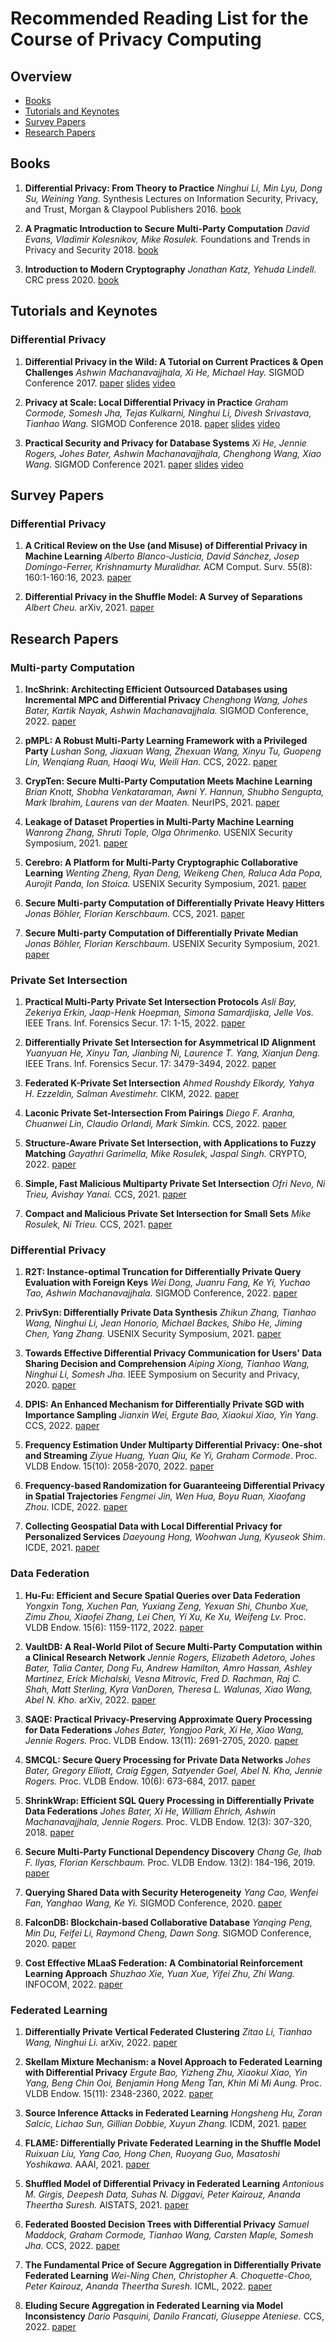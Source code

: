 # Recommended Reading List for the Course of Privacy Computing


## Overview
* [Books](#Books)
* [Tutorials and Keynotes](#Tutorials-and-Keynotes)
* [Survey Papers](#Survey-Papers)
* [Research Papers](#Research-Papers)
  
## Books

1. **Differential Privacy: From Theory to Practice**
*Ninghui Li, Min Lyu, Dong Su, Weining Yang.* Synthesis Lectures on Information Security, Privacy, and Trust, Morgan & Claypool Publishers 2016. [book](https://doi.org/10.2200/S00735ED1V01Y201609SPT018)

2. **A Pragmatic Introduction to Secure Multi-Party Computation**
    *David Evans, Vladimir Kolesnikov, Mike Rosulek.* Foundations and Trends in Privacy and Security 2018. [book](https://ieeexplore.ieee.org/document/8584398)

3. **Introduction to Modern Cryptography**
    *Jonathan Katz, Yehuda Lindell.* CRC press 2020. [book](https://www.taylorfrancis.com/books/mono/10.1201/9781351133036/introduction-modern-cryptography-yehuda-lindell-jonathan-katz)
    
## Tutorials and Keynotes

### Differential Privacy

1. **Differential Privacy in the Wild: A Tutorial on Current Practices & Open Challenges**
*Ashwin Machanavajjhala, Xi He, Michael Hay.* SIGMOD Conference 2017. [paper](https://doi.org/10.1145/3035918.3054779) [slides](http://sigmod2017.org/sigmod-program/#tutorial) [video](http://sigmod2017.org/sigmod-program/#tutorial)

1. **Privacy at Scale: Local Differential Privacy in Practice**
*Graham Cormode, Somesh Jha, Tejas Kulkarni, Ninghui Li, Divesh Srivastava, Tianhao Wang.* SIGMOD Conference 2018. [paper](https://doi.org/10.1145/3183713.3197390) [slides](https://sites.google.com/view/kdd2018-tutorial/home) [video](https://www.bilibili.com/video/BV19b41177Wc/)
 	
1. **Practical Security and Privacy for Database Systems**
*Xi He, Jennie Rogers, Johes Bater, Ashwin Machanavajjhala, Chenghong Wang, Xiao Wang.* SIGMOD Conference 2021. [paper](https://doi.org/10.1145/3448016.3457544) [slides](https://sp-for-dbms.github.io/) [video](https://www.youtube.com/playlist?list=PL_j4gVzfdkXhSaggePxmwmrJFeB2-0ltd)

## Survey Papers

### Differential Privacy

1. **A Critical Review on the Use (and Misuse) of Differential Privacy in Machine Learning**
*Alberto Blanco-Justicia, David Sánchez, Josep Domingo-Ferrer, Krishnamurty Muralidhar.* ACM Comput. Surv. 55(8): 160:1-160:16, 2023. [paper](https://doi.org/10.1145/3547139)

1. **Differential Privacy in the Shuffle Model: A Survey of Separations**
*Albert Cheu.* arXiv, 2021. [paper](https://arxiv.org/abs/2107.11839)

## Research Papers

### Multi-party Computation

1. **IncShrink: Architecting Efficient Outsourced Databases using Incremental MPC and Differential Privacy**
*Chenghong Wang, Johes Bater, Kartik Nayak, Ashwin Machanavajjhala.* SIGMOD Conference, 2022. [paper](https://doi.org/10.1145/3514221.3526151)

1. **pMPL: A Robust Multi-Party Learning Framework with a Privileged Party**
*Lushan Song, Jiaxuan Wang, Zhexuan Wang, Xinyu Tu, Guopeng Lin, Wenqiang Ruan, Haoqi Wu, Weili Han.* CCS, 2022. [paper](https://doi.org/10.1145/3548606.3560697)

1. **CrypTen: Secure Multi-Party Computation Meets Machine Learning**
*Brian Knott, Shobha Venkataraman, Awni Y. Hannun, Shubho Sengupta, Mark Ibrahim, Laurens van der Maaten.* NeurIPS, 2021. [paper](https://proceedings.neurips.cc/paper/2021/hash/2754518221cfbc8d25c13a06a4cb8421-Abstract.html)

1. **Leakage of Dataset Properties in Multi-Party Machine Learning**
*Wanrong Zhang, Shruti Tople, Olga Ohrimenko.* USENIX Security Symposium, 2021. [paper](https://www.usenix.org/conference/usenixsecurity21/presentation/zhang-wanrong)

1. **Cerebro: A Platform for Multi-Party Cryptographic Collaborative Learning**
*Wenting Zheng, Ryan Deng, Weikeng Chen, Raluca Ada Popa, Aurojit Panda, Ion Stoica.* USENIX Security Symposium, 2021. [paper](https://www.usenix.org/conference/usenixsecurity21/presentation/zheng)

1. **Secure Multi-party Computation of Differentially Private Heavy Hitters**
*Jonas Böhler, Florian Kerschbaum.* CCS, 2021. [paper](https://doi.org/10.1145/3460120.3484557)

1. **Secure Multi-party Computation of Differentially Private Median**
*Jonas Böhler, Florian Kerschbaum.* USENIX Security Symposium, 2021. [paper](https://www.usenix.org/conference/usenixsecurity20/presentation/boehler)

### Private Set Intersection

1. **Practical Multi-Party Private Set Intersection Protocols**
*Aslí Bay, Zekeriya Erkin, Jaap-Henk Hoepman, Simona Samardjiska, Jelle Vos.* IEEE Trans. Inf. Forensics Secur. 17: 1-15, 2022. [paper](https://doi.org/10.1109/TIFS.2021.3118879)

1. **Differentially Private Set Intersection for Asymmetrical ID Alignment**
*Yuanyuan He, Xinyu Tan, Jianbing Ni, Laurence T. Yang, Xianjun Deng.* IEEE Trans. Inf. Forensics Secur. 17: 3479-3494, 2022. [paper](https://doi.org/10.1109/TIFS.2022.3207911)

1. **Federated K-Private Set Intersection**
*Ahmed Roushdy Elkordy, Yahya H. Ezzeldin, Salman Avestimehr.* CIKM, 2022. [paper](https://doi.org/10.1145/3511808.3557321)

1. **Laconic Private Set-Intersection From Pairings**
*Diego F. Aranha, Chuanwei Lin, Claudio Orlandi, Mark Simkin.* CCS, 2022. [paper](https://doi.org/10.1145/3548606.3560642)

1. **Structure-Aware Private Set Intersection, with Applications to Fuzzy Matching**
*Gayathri Garimella, Mike Rosulek, Jaspal Singh.* CRYPTO, 2022. [paper](https://doi.org/10.1007/978-3-031-15802-5_12)

1. **Simple, Fast Malicious Multiparty Private Set Intersection**
*Ofri Nevo, Ni Trieu, Avishay Yanai.* CCS, 2021. [paper](https://doi.org/10.1145/3460120.3484772)

1. **Compact and Malicious Private Set Intersection for Small Sets**
*Mike Rosulek, Ni Trieu.* CCS, 2021. [paper](https://doi.org/10.1145/3460120.3484778)

### Differential Privacy

1. **R2T: Instance-optimal Truncation for Differentially Private Query Evaluation with Foreign Keys**
*Wei Dong, Juanru Fang, Ke Yi, Yuchao Tao, Ashwin Machanavajjhala.* SIGMOD Conference, 2022. [paper](https://doi.org/10.1145/3514221.3517844)

1. **PrivSyn: Differentially Private Data Synthesis**
*Zhikun Zhang, Tianhao Wang, Ninghui Li, Jean Honorio, Michael Backes, Shibo He, Jiming Chen, Yang Zhang.* USENIX Security Symposium, 2021. [paper](https://www.usenix.org/conference/usenixsecurity21/presentation/zhang-zhikun)

1. **Towards Effective Differential Privacy Communication for Users' Data Sharing Decision and Comprehension**
*Aiping Xiong, Tianhao Wang, Ninghui Li, Somesh Jha.* IEEE Symposium on Security and Privacy, 2020. [paper](https://doi.org/10.1109/SP40000.2020.00088)

1. **DPIS: An Enhanced Mechanism for Differentially Private SGD with Importance Sampling**
*Jianxin Wei, Ergute Bao, Xiaokui Xiao, Yin Yang*. CCS, 2022. [paper](https://doi.org/10.1145/3548606.3560562)

1. **Frequency Estimation Under Multiparty Differential Privacy: One-shot and Streaming**
*Ziyue Huang, Yuan Qiu, Ke Yi, Graham Cormode*. Proc. VLDB Endow. 15(10): 2058-2070, 2022. [paper](https://www.vldb.org/pvldb/vol15/p2058-huang.pdf)

1. **Frequency-based Randomization for Guaranteeing Differential Privacy in Spatial Trajectories**
*Fengmei Jin, Wen Hua, Boyu Ruan, Xiaofang Zhou*. ICDE, 2022. [paper](https://doi.org/10.1109/ICDE53745.2022.00175)

1. **Collecting Geospatial Data with Local Differential Privacy for Personalized Services**
*Daeyoung Hong, Woohwan Jung, Kyuseok Shim*. ICDE, 2021. [paper](https://doi.org/10.1109/ICDE51399.2021.00230)

### Data Federation

1. **Hu-Fu: Efficient and Secure Spatial Queries over Data Federation**
*Yongxin Tong, Xuchen Pan, Yuxiang Zeng, Yexuan Shi, Chunbo Xue, Zimu Zhou, Xiaofei Zhang, Lei Chen, Yi Xu, Ke Xu, Weifeng Lv.* Proc. VLDB Endow. 15(6): 1159-1172, 2022. [paper](https://www.vldb.org/pvldb/vol15/p1159-tong.pdf)

1. **VaultDB: A Real-World Pilot of Secure Multi-Party Computation within a Clinical Research Network**
*Jennie Rogers, Elizabeth Adetoro, Johes Bater, Talia Canter, Dong Fu, Andrew Hamilton, Amro Hassan, Ashley Martinez, Erick Michalski, Vesna Mitrovic, Fred D. Rachman, Raj C. Shah, Matt Sterling, Kyra VanDoren, Theresa L. Walunas, Xiao Wang, Abel N. Kho.* arXiv, 2022. [paper](https://doi.org/10.48550/arXiv.2203.00146)

1. **SAQE: Practical Privacy-Preserving Approximate Query Processing for Data Federations**
*Johes Bater, Yongjoo Park, Xi He, Xiao Wang, Jennie Rogers.* Proc. VLDB Endow. 13(11): 2691-2705, 2020. [paper](http://www.vldb.org/pvldb/vol13/p2691-bater.pdf)

1. **SMCQL: Secure Query Processing for Private Data Networks**
*Johes Bater, Gregory Elliott, Craig Eggen, Satyender Goel, Abel N. Kho, Jennie Rogers.* Proc. VLDB Endow. 10(6): 673-684, 2017. [paper](http://www.vldb.org/pvldb/vol10/p673-rogers.pdf)

1. **ShrinkWrap: Efficient SQL Query Processing in Differentially Private Data Federations**
*Johes Bater, Xi He, William Ehrich, Ashwin Machanavajjhala, Jennie Rogers.* Proc. VLDB Endow. 12(3): 307-320, 2018. [paper](http://www.vldb.org/pvldb/vol12/p307-bater.pdf)

1. **Secure Multi-Party Functional Dependency Discovery**
*Chang Ge, Ihab F. Ilyas, Florian Kerschbaum.* Proc. VLDB Endow. 13(2): 184-196, 2019. [paper](http://www.vldb.org/pvldb/vol13/p184-ge.pdf)

1. **Querying Shared Data with Security Heterogeneity**
*Yang Cao, Wenfei Fan, Yanghao Wang, Ke Yi.* SIGMOD Conference, 2020. [paper](https://doi.org/10.1145/3318464.3389784)

1. **FalconDB: Blockchain-based Collaborative Database**
*Yanqing Peng, Min Du, Feifei Li, Raymond Cheng, Dawn Song.* SIGMOD Conference, 2020. [paper](https://doi.org/10.1145/3318464.3380594)

1. **Cost Effective MLaaS Federation: A Combinatorial Reinforcement Learning Approach**
*Shuzhao Xie, Yuan Xue, Yifei Zhu, Zhi Wang.* INFOCOM, 2022. [paper](https://doi.org/10.1109/INFOCOM48880.2022.9796701)

### Federated Learning

1. **Differentially Private Vertical Federated Clustering**
*Zitao Li, Tianhao Wang, Ninghui Li.* arXiv, 2022. [paper](https://doi.org/10.48550/arXiv.2208.01700)

1. **Skellam Mixture Mechanism: a Novel Approach to Federated Learning with Differential Privacy**
*Ergute Bao, Yizheng Zhu, Xiaokui Xiao, Yin Yang, Beng Chin Ooi, Benjamin Hong Meng Tan, Khin Mi Mi Aung.* Proc. VLDB Endow. 15(11): 2348-2360, 2022. [paper](https://www.vldb.org/pvldb/vol15/p2348-bao.pdf)

1. **Source Inference Attacks in Federated Learning**
*Hongsheng Hu, Zoran Salcic, Lichao Sun, Gillian Dobbie, Xuyun Zhang.* ICDM, 2021. [paper](https://doi.org/10.1109/ICDM51629.2021.00129)

1. **FLAME: Differentially Private Federated Learning in the Shuffle Model**
*Ruixuan Liu, Yang Cao, Hong Chen, Ruoyang Guo, Masatoshi Yoshikawa.* AAAI, 2021. [paper](https://ojs.aaai.org/index.php/AAAI/article/view/17053)

1. **Shuffled Model of Differential Privacy in Federated Learning**
*Antonious M. Girgis, Deepesh Data, Suhas N. Diggavi, Peter Kairouz, Ananda Theertha Suresh.* AISTATS, 2021. [paper](http://proceedings.mlr.press/v130/girgis21a.html)

1. **Federated Boosted Decision Trees with Differential Privacy**
*Samuel Maddock, Graham Cormode, Tianhao Wang, Carsten Maple, Somesh Jha.* CCS, 2022. [paper](https://doi.org/10.1145/3548606.3560687)

1. **The Fundamental Price of Secure Aggregation in Differentially Private Federated Learning**
*Wei-Ning Chen, Christopher A. Choquette-Choo, Peter Kairouz, Ananda Theertha Suresh.* ICML, 2022. [paper](https://proceedings.mlr.press/v162/chen22c.html)

1. **Eluding Secure Aggregation in Federated Learning via Model Inconsistency**
*Dario Pasquini, Danilo Francati, Giuseppe Ateniese.* CCS, 2022. [paper](https://doi.org/10.1145/3548606.3560557)
